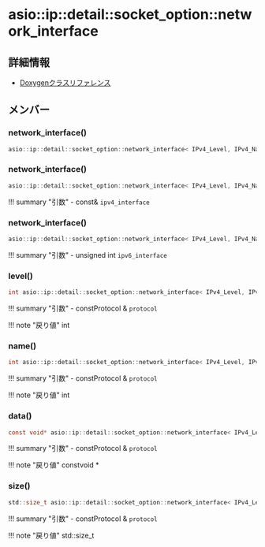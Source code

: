 # asio::ip::detail::socket_option::network_interface



## 詳細情報

- [Doxygenクラスリファレンス](https://lang-ship.com/reference/ESP32/latest/classasio_1_1ip_1_1detail_1_1socket__option_1_1network__interface.html)

## メンバー

### network_interface()



```c
asio::ip::detail::socket_option::network_interface< IPv4_Level, IPv4_Name, IPv6_Level, IPv6_Name >::network_interface()
```



### network_interface()



```c
asio::ip::detail::socket_option::network_interface< IPv4_Level, IPv4_Name, IPv6_Level, IPv6_Name >::network_interface(const address_v4 &ipv4_interface)
```

!!! summary "引数"
	- const& `ipv4_interface` 



### network_interface()



```c
asio::ip::detail::socket_option::network_interface< IPv4_Level, IPv4_Name, IPv6_Level, IPv6_Name >::network_interface(unsigned int ipv6_interface)
```

!!! summary "引数"
	- unsigned int `ipv6_interface` 



### level()



```c
int asio::ip::detail::socket_option::network_interface< IPv4_Level, IPv4_Name, IPv6_Level, IPv6_Name >::level(const Protocol &protocol) const
```

!!! summary "引数"
	- constProtocol & `protocol` 

!!! note "戻り値"
	int



### name()



```c
int asio::ip::detail::socket_option::network_interface< IPv4_Level, IPv4_Name, IPv6_Level, IPv6_Name >::name(const Protocol &protocol) const
```

!!! summary "引数"
	- constProtocol & `protocol` 

!!! note "戻り値"
	int



### data()



```c
const void* asio::ip::detail::socket_option::network_interface< IPv4_Level, IPv4_Name, IPv6_Level, IPv6_Name >::data(const Protocol &protocol) const
```

!!! summary "引数"
	- constProtocol & `protocol` 

!!! note "戻り値"
	constvoid *



### size()



```c
std::size_t asio::ip::detail::socket_option::network_interface< IPv4_Level, IPv4_Name, IPv6_Level, IPv6_Name >::size(const Protocol &protocol) const
```

!!! summary "引数"
	- constProtocol & `protocol` 

!!! note "戻り値"
	std::size_t



